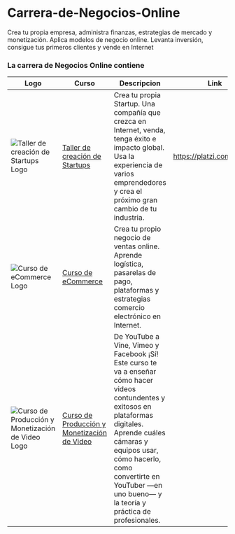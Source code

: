 # Carrera-de-Negocios-Online
Crea tu propia empresa, administra finanzas, estrategias de mercado y monetización. Aplica modelos de negocio online. Levanta inversión, consigue tus primeros clientes y vende en Internet

### La carrera de Negocios Online contiene

Logo | Curso | Descripcion | Link | Respaldo
------------ | ------------- | ----------- | ---------- | -----------
![Taller de creación de Startups Logo](https://static.platzi.com/media/achievements/c-business2x.png) | [Taller de creación de Startups](http://github.com/#) | Crea tu propia Startup. Una compañía que crezca en Internet, venda, tenga éxito e impacto global. Usa la experiencia de varios emprendedores y crea el próximo gran cambio de tu industria. | https://platzi.com/github/ | https://goo.gl/3T0Pdc
![Curso de eCommerce Logo](https://static.platzi.com/media/achievements/ecommerce.png) | [Curso de eCommerce](http://github.com/#) | Crea tu propio negocio de ventas online. Aprende logística, pasarelas de pago, plataformas y estrategias comercio electrónico en Internet. 
![Curso de Producción y Monetización de Video Logo](https://static.platzi.com/media/achievements/video-monetization2x_1.png) | [Curso de Producción y Monetización de Video](http://github.com/#) | De YouTube a Vine, Vimeo y Facebook ¡Sí! Este curso te va a enseñar cómo hacer videos contundentes y exitosos en plataformas digitales. Aprende cuáles cámaras y equipos usar, cómo hacerlo, como convertirte en YouTuber —en uno bueno— y la teoría y práctica de profesionales.  | 



    


